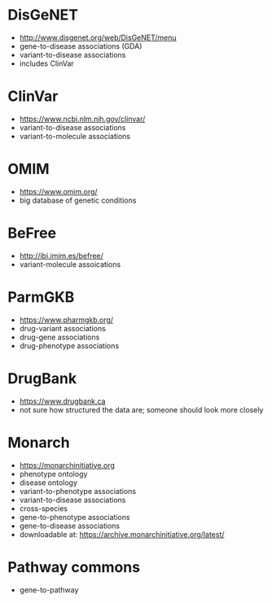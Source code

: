 # DisGeNET

- http://www.disgenet.org/web/DisGeNET/menu
- gene-to-disease associations (GDA)
- variant-to-disease associations
- includes ClinVar

# ClinVar

- https://www.ncbi.nlm.nih.gov/clinvar/
- variant-to-disease associations
- variant-to-molecule associations

# OMIM

- https://www.omim.org/
- big database of genetic conditions

# BeFree

- http://ibi.imim.es/befree/
- variant-molecule assoications

# ParmGKB

- https://www.pharmgkb.org/
- drug-variant associations
- drug-gene associations
- drug-phenotype associations

# DrugBank

- https://www.drugbank.ca
- not sure how structured the data are; someone should look more closely

# Monarch

- https://monarchinitiative.org
- phenotype ontology
- disease ontology
- variant-to-phenotype associations
- variant-to-disease associations
- cross-species
- gene-to-phenotype associations
- gene-to-disease associations
- downloadable at:  https://archive.monarchinitiative.org/latest/

# Pathway commons

- gene-to-pathway

